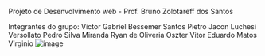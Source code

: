 Projeto de Desenvolvimento web - Prof. Bruno Zolotareff dos Santos

Integrantes do grupo: 
Victor Gabriel Bessemer Santos
Pietro Jacon Luchesi Versollato
Pedro Silva Miranda
Ryan de Oliveria Oszter
Vitor Eduardo Matos Virginio
![image](https://github.com/user-attachments/assets/7d4b1746-9f70-4883-a352-6119cca3d7d4)
